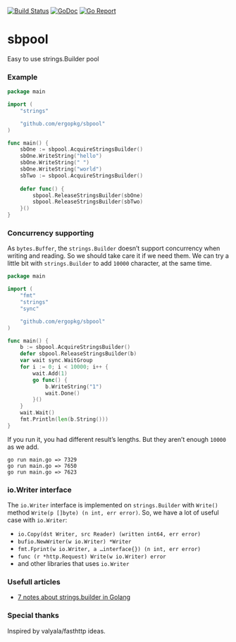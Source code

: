 [![Build Status](https://travis-ci.org/ergopkg/sbpool.svg)](https://travis-ci.org/ergopkg/sbpool)
[![GoDoc](https://godoc.org/github.com/ergopkg/sbpool?status.svg)](http://godoc.org/github.com/ergopkg/sbpool)
[![Go Report](https://goreportcard.com/badge/github.com/ergopkg/sbpool)](https://goreportcard.com/report/github.com/ergopkg/sbpool)

# sbpool

Easy to use strings.Builder pool

### Example

```go
package main

import (
	"strings"

	"github.com/ergopkg/sbpool"
)

func main() {
	sbOne := sbpool.AcquireStringsBuilder()
	sbOne.WriteString("hello")
	sbOne.WriteString(" ")
	sbOne.WriteString("world")
	sbTwo := sbpool.AcquireStringsBuilder()
    
	defer func() {
		sbpool.ReleaseStringsBuilder(sbOne)
		sbpool.ReleaseStringsBuilder(sbTwo)
	}()
}
```

### Concurrency supporting

As `bytes.Buffer`, the `strings.Builder` doesn’t support concurrency when writing and reading. 
So we should take care it if we need them.
We can try a little bit with `strings.Builder` to add `10000` character, at the same time.

```go
package main

import (
	"fmt"
	"strings"
	"sync"

	"github.com/ergopkg/sbpool"
)

func main() {
	b := sbpool.AcquireStringsBuilder()
	defer sbpool.ReleaseStringsBuilder(b)
	var wait sync.WaitGroup
	for i := 0; i < 10000; i++ {
		wait.Add(1)
		go func() {
			b.WriteString("1")
			wait.Done()
		}()
	}
	wait.Wait()
	fmt.Println(len(b.String()))
}

```

If you run it, you had different result’s lengths. But they aren’t enough `10000` as we add.

```
go run main.go => 7329
go run main.go => 7650
go run main.go => 7623
```

### io.Writer interface

The `io.Writer` interface is implemented on `strings.Builder` with `Write()` method `Write(p []byte) (n int, err error)`. 
So, we have a lot of useful case with `io.Writer`:

 - `io.Copy(dst Writer, src Reader) (written int64, err error)`
 - `bufio.NewWriter(w io.Writer) *Writer`
 - `fmt.Fprint(w io.Writer, a …interface{}) (n int, err error)`
 - `func (r *http.Request) Write(w io.Writer) error`
 - and other libraries that uses `io.Writer`
 
### Usefull articles

- [7 notes about strings.builder in Golang](https://medium.com/@thuc/8-notes-about-strings-builder-in-golang-65260daae6e9)

### Special thanks

Inspired by valyala/fasthttp ideas. 
